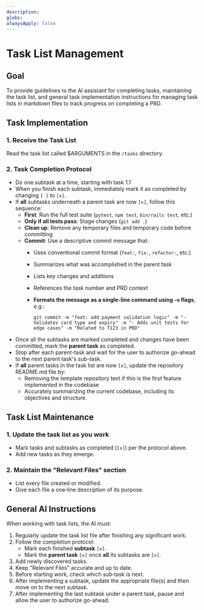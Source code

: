 ```yaml
---
description: 
globs: 
alwaysApply: false
---
```

# Task List Management

## Goal

To provide guidelines to the AI assistant for completing tasks, maintaining the task list, and general task implementation instructions for managing task lists in markdown files to track progress on completing a PRD.

## Task Implementation

### 1. Receive the Task List
Read the task list called $ARGUMENTS in the `/tasks` directory.

### 2. Task Completion Protocol

* Do one subtask at a time, starting with task 1.1
* When you finish each subtask, immediately mark it as completed by changing `[ ]` to `[x]`.
* If **all** subtasks underneath a parent task are now `[x]`, follow this sequence:
    - **First**: Run the full test suite (`pytest`, `npm test`, `bin/rails test`, etc.)
    - **Only if all tests pass**: Stage changes (`git add .`)
    - **Clean up**: Remove any temporary files and temporary code before committing
    - **Commit**: Use a descriptive commit message that:
      - Uses conventional commit format (`feat:`, `fix:`, `refactor:`, etc.)
      - Summarizes what was accomplished in the parent task
      - Lists key changes and additions
      - References the task number and PRD context
      - **Formats the message as a single-line command using `-m` flags**, e.g.:

        ```
        git commit -m "feat: add payment validation logic" -m "- Validates card type and expiry" -m "- Adds unit tests for edge cases" -m "Related to T123 in PRD"
        ```
* Once all the subtasks are marked completed and changes have been committed, mark the **parent task** as completed.
* Stop after each parent-task and wait for the user to authorize go-ahead to the next parent task's sub-task.
* If **all** parent tasks in the task list are now `[x]`, update the repository README.md file by:
     - Removing the template repository text if this is the first feature implemented in the codebase
     - Accurately summarizing the current codebase, including its objectives and structure.

## Task List Maintenance

### 1. Update the task list as you work

* Mark tasks and subtasks as completed (`[x]`) per the protocol above.
* Add new tasks as they emerge.

### 2. Maintain the "Relevant Files" section

* List every file created or modified.
* Give each file a one‑line description of its purpose.

## General AI Instructions

When working with task lists, the AI must:

1. Regularly update the task list file after finishing any significant work.
2. Follow the completion protocol:
   - Mark each finished **subtask** `[x]`.
   - Mark the **parent task** `[x]` once **all** its subtasks are `[x]`.
3. Add newly discovered tasks.
4. Keep "Relevant Files" accurate and up to date.
5. Before starting work, check which sub‑task is next.
6. After implementing a subtask, update the appropriate file(s) and then move on to the next subtask.
7. After implementing the last subtask under a parent task, pause and allow the user to authorize go-ahead.